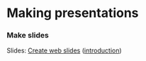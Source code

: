 # Making presentations

### Make slides

Slides: [Create web slides](https://webslides.tv/demos/) \([introduction](https://webslides.tv/demos/components#slide=3)\)

